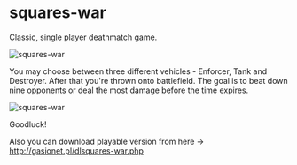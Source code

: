 # squares-war
Classic, single player deathmatch game.

![squares-war](http://i.imgur.com/oboWRYc.png)

You may choose between three different vehicles - Enforcer, Tank and Destroyer. After that you're thrown onto battlefield.
The goal is to beat down nine opponents or deal the most damage before the time expires.

![squares-war](http://i.imgur.com/6t3FzBZ.png)

Goodluck!

Also you can download playable version from here -> http://gasionet.pl/dlsquares-war.php
